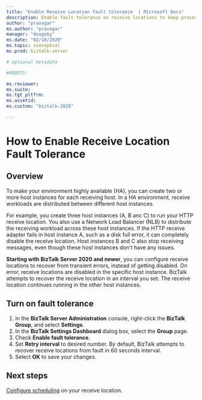 ```yaml
---
title: "Enable Receive Location fault tolerance  | Microsoft Docs"
description: Enable fault tolerance on receive locations to keep processing messages, even when an error occurs.
author: "pravagar"
ms.author: "pravagar"
manager: "dougeby"
ms.date: "02/18/2020"
ms.topic: conceptual
ms.prod: biztalk-server

# optional metadata

#ROBOTS:

ms.reviewer: 
ms.suite:
ms.tgt_pltfrm:
ms.assetid: 
ms.custom: "biztalk-2020"

---
```

# How to Enable Receive Location Fault Tolerance

## Overview

To make your environment highly available (HA), you can create two or more host instances for each receiving host. In a HA environment, receive workloads are distributed between different host instances.

For example, you create three host instances (A, B anc C) to run your HTTP receive location. You also use a Network Load Balancer (NLB) to distribute the receiving workload across these host instances. If the HTTP receive adapter fails in host instance A, such as a disk full error, it can completely disable the receive location. Host instances B and C also stop receiving messages, even though these host instances don't have any issues.

**Starting with BizTalk Server 2020 and newer**, you can configure receive locations to recover from transient errors, instead of getting disabled. On error, receive locations are disabled in the specific host instance. BizTalk attempts to recover the receive location in an interval you set. The receive location continues running in the other host instances.

## Turn on fault tolerance

1. In the **BizTalk Server Administration** console, right-click the **BizTalk Group**, and select **Settings**.
2. In the **BizTalk Settings Dashboard** dialog box, select the **Group** page.
3. Check **Enable fault tolerance**.
4. Set **Retry interval** to desired number. By default, BizTalk attempts to recover receive locations from fault in 60 seconds interval.
5. Select **OK** to save your changes.

## Next steps

[Configure scheduling](how-to-configure-scheduling-for-a-receive-location.md) on your receive location.
